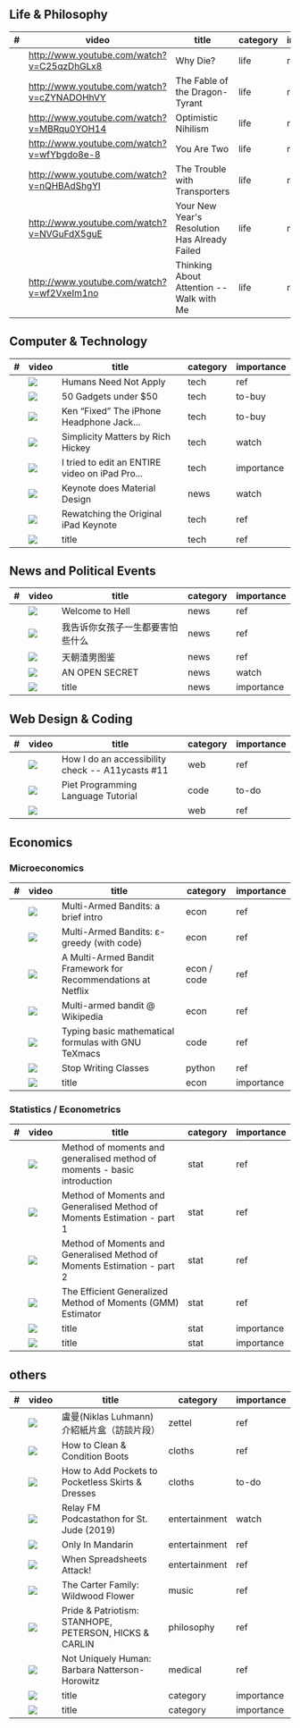 ## Life & Philosophy

| # | video   | title | category | importance |
| - | ------------------------------------------------------------ | -------- | ---------- | ---------- |
|  | http://www.youtube.com/watch?v=C25qzDhGLx8 |  Why Die? | life | ref |
|  | http://www.youtube.com/watch?v=cZYNADOHhVY |  The Fable of the Dragon-Tyrant | life | ref |
|  | http://www.youtube.com/watch?v=MBRqu0YOH14 |  Optimistic Nihilism | life | ref |
|  | http://www.youtube.com/watch?v=wfYbgdo8e-8 |  You Are Two | life | ref |
|  | http://www.youtube.com/watch?v=nQHBAdShgYI |  The Trouble with Transporters | life | ref |
|  | http://www.youtube.com/watch?v=NVGuFdX5guE |  Your New Year's Resolution Has Already Failed | life | ref |
|  | http://www.youtube.com/watch?v=wf2VxeIm1no |  Thinking About Attention -- Walk with Me | life | ref |


## Computer & Technology

| # | video   | title | category | importance |
| - | ------------------------------------------------------------ | -------- | ---------- | ------------------------------------------------------------ |
|  | <a href="http://www.youtube.com/watch?v=7Pq-S557XQU" rel="noopener noreferrer"><img src="http://img.youtube.com/vi/7Pq-S557XQU/0.jpg"/></a> |  Humans Need Not Apply | tech | ref |
| | <a href="http://www.youtube.com/watch?v=PPg1Nvv7zTM" rel="noopener noreferrer"><img src="http://img.youtube.com/vi/PPg1Nvv7zTM/0.jpg"/></a>   | 50 Gadgets under $50 | tech     | to-buy |
| | <a href="http://www.youtube.com/watch?v=S5intFO3r-4" rel="noopener noreferrer"><img src="http://img.youtube.com/vi/S5intFO3r-4/0.jpg"/></a>   | Ken “Fixed” The iPhone Headphone Jack... | tech     | to-buy |
| | <a href="http://www.youtube.com/watch?v=rI8tNMsozo0" rel="noopener noreferrer"><img src="http://img.youtube.com/vi/rI8tNMsozo0/0.jpg"/></a> | Simplicity Matters by Rich Hickey | tech | watch |
| | <a href="http://www.youtube.com/watch?v=-ZpsliNmJLo" rel="noopener noreferrer"><img src="http://img.youtube.com/vi/-ZpsliNmJLo/0.jpg"/></a> | I tried to edit an ENTIRE video on iPad Pro... | tech | importance |
| | <a href="https://vimeo.com/100377108" rel="noopener noreferrer"><img src="https://i.vimeocdn.com/video/483049838.jpg"/></a> | Keynote does Material Design | news | watch |
|  | <a href="http://www.youtube.com/watch?v=pzKcWl95q0c" rel="noopener noreferrer"><img src="http://img.youtube.com/vi/pzKcWl95q0c/0.jpg"/></a> |  Rewatching the Original iPad Keynote | tech | ref |
| | <a href="http://www.youtube.com/watch?v=YTBID" rel="noopener noreferrer"><img src="http://img.youtube.com/vi/YTBID/0.jpg"/></a> | title                                    | tech | ref |


## News and Political Events

| # | video   | title | category | importance |
| - | ------------------------------------------------------------ | -------- | ---------- | ------------------------------------------------------------ |
| | <a href="http://www.youtube.com/watch?v=1l26UFQ06eQ" rel="noopener noreferrer"><img src="http://img.youtube.com/vi/1l26UFQ06eQ/0.jpg"/></a> | Welcome to Hell  | news | ref |
| | <a href="http://www.youtube.com/watch?v=d5Se_8pFw5I" rel="noopener noreferrer"><img src="http://img.youtube.com/vi/d5Se_8pFw5I/0.jpg"/></a> | 我告诉你女孩子一生都要害怕些什么  | news | ref |
| | <a href="http://www.youtube.com/watch?v=0GtK2I__bno" rel="noopener noreferrer"><img src="http://img.youtube.com/vi/0GtK2I__bno/0.jpg"/></a> | 天朝渣男图鉴 | news | ref |
| | <a href="https://vimeo.com/142444429" rel="noopener noreferrer"><img src="https://i.vimeocdn.com/video/661458550.jpg"/></a> | AN OPEN SECRET | news | watch |
| | <a href="http://www.youtube.com/watch?v=YTBID" rel="noopener noreferrer"><img src="http://img.youtube.com/vi/YTBID/0.jpg"/></a> | title                                    | news | importance |


## Web Design & Coding

| # | video   | title | category | importance |
| - | ------------------------------------------------------------ | -------- | ---------- | ------------------------------------------------------------ |
| | <a href="http://www.youtube.com/watch?v=cOmehxAU_4s" rel="noopener noreferrer"><img src="http://img.youtube.com/vi/cOmehxAU_4s/0.jpg"/></a> | How I do an accessibility check -- A11ycasts #11 | web | ref |
| | <a href="http://www.youtube.com/watch?v=4kH4T8uwHMw" rel="noopener noreferrer"><img src="http://img.youtube.com/vi/4kH4T8uwHMw/0.jpg"/></a> | Piet Programming Language Tutorial | code | to-do |
| | <a href="http://www.youtube.com/watch?v=YTBID" rel="noopener noreferrer"><img src="http://img.youtube.com/vi/YTBID/0.jpg"/></a> |  | web | ref |


## Economics

### Microeconomics

| # | video   | title | category | importance |
| - | ------------------------------------------------------------ | -------- | ---------- | ------------------------------------------------------------ |
| | <a href="http://www.youtube.com/watch?v=IxWhvNjqYns" rel="noopener noreferrer"><img src="http://img.youtube.com/vi/IxWhvNjqYns/0.jpg"/></a> | Multi-Armed Bandits: a brief intro | econ | ref |
| | <a href="http://www.youtube.com/watch?v=qAvY2tkMHHA" rel="noopener noreferrer"><img src="http://img.youtube.com/vi/qAvY2tkMHHA/0.jpg"/></a> | Multi-Armed Bandits: ε-greedy (with code) | econ | ref |
| | <a href="http://www.youtube.com/watch?v=kY-BCNHd_dM" rel="noopener noreferrer"><img src="http://img.youtube.com/vi/kY-BCNHd_dM/0.jpg"/></a> | A Multi-Armed Bandit Framework for Recommendations at Netflix       | econ / code | ref |
| | <a href="http://www.youtube.com/watch?v=1UOOo_HVLs8" rel="noopener noreferrer"><img src="http://img.youtube.com/vi/1UOOo_HVLs8/0.jpg"/></a> | Multi-armed bandit @ Wikipedia | econ | ref |
| | <a href="https://www.youtube.com/watch?v=iqjgN_KNHgM&list=PLjlnuLy3KEpYmUQvFIFSFgeYQjVYO2gxi&index=3" rel="noopener noreferrer"><img src="http://img.youtube.com/vi/iqjgN_KNHgM/0.jpg"/></a> | Typing basic mathematical formulas with GNU TeXmacs | code | ref |
| | <a href="http://www.youtube.com/watch?v=o9pEzgHorH0" rel="noopener noreferrer"><img src="http://img.youtube.com/vi/o9pEzgHorH0/0.jpg"/></a> | Stop Writing Classes  | python | ref |
| | <a href="http://www.youtube.com/watch?v=YTBID" rel="noopener noreferrer"><img src="http://img.youtube.com/vi/YTBID/0.jpg"/></a> | title                                    | econ | importance |


### Statistics / Econometrics

| # | video   | title | category | importance |
| - | ------------------------------------------------------------ | -------- | ---------- | ------------------------------------------------------------ |
| | <a href="http://www.youtube.com/watch?v=U7Ylm187hYA" rel="noopener noreferrer"><img src="http://img.youtube.com/vi/U7Ylm187hYA/0.jpg"/></a> | Method of moments and generalised method of moments - basic introduction | stat | ref |
| | <a href="http://www.youtube.com/watch?v=pIIEmUEnjhY" rel="noopener noreferrer"><img src="http://img.youtube.com/vi/pIIEmUEnjhY/0.jpg"/></a> | Method of Moments and Generalised Method of Moments Estimation - part 1 | stat | ref |
| | <a href="http://www.youtube.com/watch?v=ZLJqjiI0aHM" rel="noopener noreferrer"><img src="http://img.youtube.com/vi/ZLJqjiI0aHM/0.jpg"/></a> | Method of Moments and Generalised Method of Moments Estimation - part 2 | stat | ref |
| | <a href="http://www.youtube.com/watch?v=JH6W-f5Dz-8" rel="noopener noreferrer"><img src="http://img.youtube.com/vi/JH6W-f5Dz-8/0.jpg"/></a> | The Efficient Generalized Method of Moments (GMM) Estimator | stat | ref |
| | <a href="http://www.youtube.com/watch?v=YTBID" rel="noopener noreferrer"><img src="http://img.youtube.com/vi/YTBID/0.jpg"/></a> | title                                    | stat | importance |
| | <a href="http://www.youtube.com/watch?v=YTBID" rel="noopener noreferrer"><img src="http://img.youtube.com/vi/YTBID/0.jpg"/></a> | title                                    | stat | importance |


## others

| # | video   | title | category | importance |
| - | ------------------------------------------------------------ | -------- | ---------- | ------------------------------------------------------------ |
|  | <a href="http://www.youtube.com/watch?v=mCFP5i_0ibE" target="_blank"><img src="http://img.youtube.com/vi/mCFP5i_0ibE/0.jpg"/></a> |  盧曼(Niklas Luhmann)介紹紙片盒（訪談片段） | zettel | ref |
| |  <a href="http://www.youtube.com/watch?v=6YcvA23uG-U" rel="noopener noreferrer"><img src="http://img.youtube.com/vi/6YcvA23uG-U/0.jpg"/></a> | How to Clean & Condition Boots | cloths   | ref |
| | <a href="http://www.youtube.com/watch?v=thlzJj1EHiY" rel="noopener noreferrer"><img src="http://img.youtube.com/vi/thlzJj1EHiY/0.jpg"/></a> | How to Add Pockets to Pocketless Skirts & Dresses | cloths   | to-do |
| | <a href="http://www.youtube.com/watch?v=P8tcvzg4Zbs" rel="noopener noreferrer"><img src="http://img.youtube.com/vi/P8tcvzg4Zbs/0.jpg"/></a> | Relay FM Podcastathon for St. Jude (2019) | entertainment | watch |
| | <a href="http://www.youtube.com/watch?v=9TzZNdqSohU" rel="noopener noreferrer"><img src="http://img.youtube.com/vi/9TzZNdqSohU/0.jpg"/></a> | Only In Mandarin | entertainment | ref |
|  | <a href="http://www.youtube.com/watch?v=yb2zkxHDfUE" rel="noopener noreferrer"><img src="http://img.youtube.com/vi/yb2zkxHDfUE/0.jpg"/></a> |  When Spreadsheets Attack! | entertainment | ref |
|  | <a href="http://www.youtube.com/watch?v=ewnfWoSQz3o" rel="noopener noreferrer"><img src="http://img.youtube.com/vi/ewnfWoSQz3o/0.jpg"/></a> |  The Carter Family: Wildwood Flower | music | ref |
|  | <a href="http://www.youtube.com/watch?v=lMYyGsVT3Eo" rel="noopener noreferrer"><img src="http://img.youtube.com/vi/lMYyGsVT3Eo/0.jpg"/></a> |  Pride & Patriotism: STANHOPE, PETERSON, HICKS & CARLIN | philosophy | ref |
|  | <a href="http://www.youtube.com/watch?v=se9V-PJnKj8" rel="noopener noreferrer"><img src="http://img.youtube.com/vi/se9V-PJnKj8/0.jpg"/></a> |  Not Uniquely Human: Barbara Natterson-Horowitz | medical | ref |
| | <a href="http://www.youtube.com/watch?v=YTBID" rel="noopener noreferrer"><img src="http://img.youtube.com/vi/YTBID/0.jpg"/></a> | title                                    | category | importance |
| | <a href="http://www.youtube.com/watch?v=YTBID" rel="noopener noreferrer"><img src="http://img.youtube.com/vi/YTBID/0.jpg"/></a> | title                                    | category | importance |
